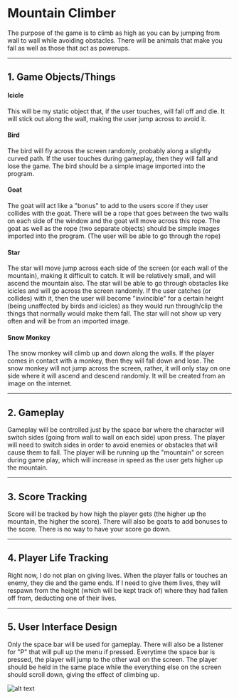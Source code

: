 # Mountain Climber
The purpose of the game is to climb as high as you can by jumping from wall to wall while
avoiding obstacles. There will be animals that make you fall as well as those that act
as powerups.

----

## 1. Game Objects/Things
#### Icicle
This will be my static object that, if the user touches, will fall off and die. It will
stick out along the wall, making the user jump across to avoid it.

#### Bird
The bird will fly across the screen randomly, probably along a slightly curved path. If
the user touches during gameplay, then they will fall and lose the game. The bird should be
a simple image imported into the program.

#### Goat
The goat will act like a "bonus" to add to the users score if they user collides with the goat.
There will be a rope that goes between the two walls on each side of the window and
the goat will move across this rope. The goat as well as the rope (two separate objects) should
be simple images imported into the program. (The user will be able to go through the rope)

#### Star
The star will move jump across each side of the screen (or each wall of the mountain),
making it difficult to catch. It will be relatively small, and will ascend the mountain also.
The star will be able to go through obstacles like icicles and will go across the screen randomly.
If the user catches (or collides) with it, then the user will become "invincible"
for a certain height (being unaffected by birds and icicles) as they would run through/clip
the things that normally would make them fall. The star will not show up very often and
will be from an imported image.

#### Snow Monkey
The snow monkey will climb up and down along the walls. If the player comes in contact with
a monkey, then they will fall down and lose. The snow monkey will not jump across the screen,
rather, it will only stay on one side where it will ascend and descend randomly. It will
be created from an image on the internet.

----

## 2. Gameplay
Gameplay will be controlled just by the space bar where the character will switch sides
(going from wall to wall on each side) upon press. The player will need to switch sides
in order to avoid enemies or obstacles that will cause them to fall. The player will be running
up the "mountain" or screen during game play, which will increase in speed as the user gets
higher up the mountain.

----

## 3. Score Tracking
Score will be tracked by how high the player gets (the higher up the mountain, the higher the score).
There will also be goats to add bonuses to the score. There is no way to have your score go down.

----

## 4. Player Life Tracking
Right now, I do not plan on giving lives. When the player falls or touches an enemy, they die and the game ends.
If I need to give them lives, they will respawn from the height (which will be kept track of) where
they had fallen off from, deducting one of their lives.

----

## 5. User Interface Design
Only the space bar will be used for gameplay. There will also be a listener for "P" that will
pull up the menu if pressed. Everytime the space bar is pressed, the player will jump to the
other wall on the screen. The player should be held in the same place while the everything
else on the screen should scroll down, giving the effect of climbing up.

![alt text](http://www-scf.usc.edu/~marcuste/uisketch.png "UI Sketch")

